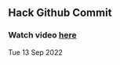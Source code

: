 
 ## Hack Github Commit 
 ### Watch video <a href="https://www.youtube.com">here</a> 
 Tue 13 Sep 2022 

